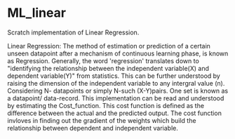 # ML_linear
Scratch implementation of Linear Regression.

Linear Regression: The method of estimation or prediction of a certain unseen datapoint after a mechanism of continuous learning phase, is known as Regression.
Generally, the word 'regression' translates down to "identifying the relationship between the independent variable(X) and dependent variable(Y)" from statistics. This can be further understood by raising the dimension of the independent variable to any intergral value (n). Considering N- datapoints or simply N-such (X-Y)pairs. One set is known as a datapoint/ data-record. This implementation can be read and understood by estimating the Cost_function. This cost function is defined as the difference between the actual and the predicted output. The cost function invloves in finding out the gradient of the weights which build the relationship between dependent and independent variable. 
